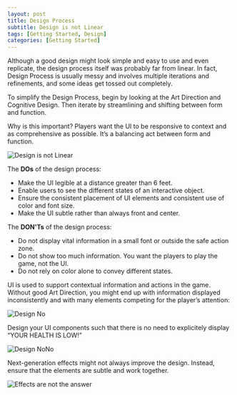 ```yaml
---
layout: post
title: Design Process
subtitle: Design is not Linear
tags: [Getting Started, Design]
categories: [Getting Started]
---
```


Although a good design might look simple and easy to use and even replicate, the design process itself was probably far from linear. In fact, Design Process is usually messy and involves multiple iterations and refinements, and some ideas get tossed out completely.

To simplify the Design Process, begin by looking at the Art Direction and Cognitive Design. Then iterate by streamlining and shifting between form and function.

Why is this important? Players want the UI to be responsive to context and as comprehensive as possible. It’s a balancing act between form and function.

![Design is not Linear](/privatebebomalaka/img/Design_Not_Linear.gif)

The **DOs** of the design process:

- Make the UI legible at a distance greater than 6 feet.
- Enable users to see the different states of an interactive object.
- Ensure the consistent placement of UI elements and consistent use of color and font size.
- Make the UI subtle rather than always front and center.

The **DON'Ts** of the design process:

- Do not display vital information in a small font or outside the safe action zone.
- Do not show too much information. You want the players to play the game, not the UI.
- Do not rely on color alone to convey different states.


UI is used to support contextual information and actions in the game. Without good Art Direction, you might end up with information displayed inconsistently and with many elements competing for the player’s attention:

![Design No](/privatebebomalaka/img/Design_HUD_No.jpg)

Design your UI components such that there is no need to explicitely display “YOUR HEALTH IS LOW!”

![Design NoNo](/privatebebomalaka/img/Design_HUD_NoNo.jpg)

Next-generation effects might not always improve the design. Instead, ensure that the elements are subtle and work together.

![Effects are not the answer](/privatebebomalaka/img/Design_HUD_NoNoNo.jpg)

